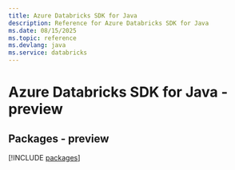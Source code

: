 ```yaml
---
title: Azure Databricks SDK for Java
description: Reference for Azure Databricks SDK for Java
ms.date: 08/15/2025
ms.topic: reference
ms.devlang: java
ms.service: databricks
---
```

# Azure Databricks SDK for Java - preview
## Packages - preview
[!INCLUDE [packages](databricks-index.md)]